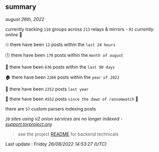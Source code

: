 
## summary
_august 26th, 2022_

currently tracking `118` groups across `213` relays & mirrors - _`91` currently online_ 📡

⏲ there have been `12` posts within the `last 24 hours`

🕓 there have been `170` posts within the `month of august`

📅 there have been `636` posts within the `last 90 days`

🏚 there have been `2266` posts within the `year of 2022`

🚀 there have been `2252` posts `last year`

🦕 there have been `4552` posts `since the dawn of ransomwatch` 🐣

there are `57` custom parsers indexing posts

_`20` sites using v2 onion services are no longer indexed - [support.torproject.org](https://support.torproject.org/onionservices/v2-deprecation/)_

> see the project [README](https://github.com/jmousqueton/ransomwatch#readme) for backend technicals



Last update : _Friday 26/08/2022 14:53:27 (UTC)_

